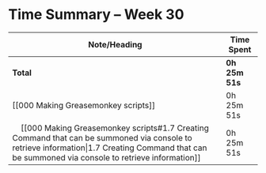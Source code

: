 # Time Summary – Week 30

| Note/Heading | Time Spent |
|--------------|------------|
| **Total** | **0h 25m 51s** |
| [[000 Making Greasemonkey scripts]] | 0h 25m 51s |
| &nbsp;&nbsp;&nbsp;&nbsp;[[000 Making Greasemonkey scripts#1.7 Creating Command that can be summoned via console to retrieve information\|1.7 Creating Command that can be summoned via console to retrieve information]] | 0h 25m 51s |

